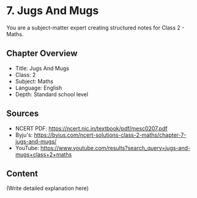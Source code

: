 # 7. Jugs And Mugs

You are a subject-matter expert creating structured notes for Class 2 - Maths.

## Chapter Overview
- Title: Jugs And Mugs
- Class: 2
- Subject: Maths
- Language: English
- Depth: Standard school level

## Sources
- NCERT PDF: https://ncert.nic.in/textbook/pdf/mesc0207.pdf
- Byju's: https://byjus.com/ncert-solutions-class-2-maths/chapter-7-jugs-and-mugs/
- YouTube: https://www.youtube.com/results?search_query=jugs-and-mugs+class+2+maths

## Content
(Write detailed explanation here)
